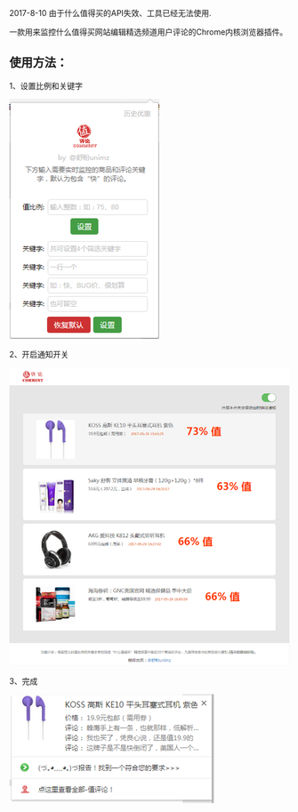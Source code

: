 2017-8-10 由于什么值得买的API失效、工具已经无法使用.


一款用来监控什么值得买网站编辑精选频道用户评论的Chrome内核浏览器插件。

## 使用方法：

1、设置比例和关键字

![设置页](https://raw.githubusercontent.com/shupande/SMZDM-COMMENT-PICK/16ae5286a0bb10d7ea479cca5b662d614afb7431/Publish/setup.png)



2、开启通知开关

![开启通知](https://raw.githubusercontent.com/shupande/SMZDM-COMMENT-PICK/master/Publish/more.png)





3、完成

![通知效果](https://github.com/shupande/SMZDM-COMMENT-PICK/raw/16ae5286a0bb10d7ea479cca5b662d614afb7431/Publish/notify.png)
